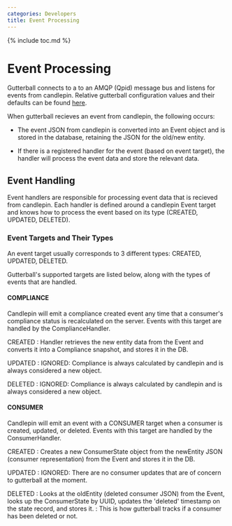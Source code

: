 ```yaml
---
categories: Developers
title: Event Processing
---
```

{% include toc.md %}

# Event Processing

Gutterball connects to a to an AMQP (Qpid) message bus and listens for events from candlepin. Relative gutterball configuration values and their defaults can be found
[here](https://github.com/candlepin/candlepin/blob/master/gutterball/src/main/java/org/candlepin/gutterball/config/ConfigProperties.java).

When gutterball recieves an event from candlepin, the following occurs:

  * The event JSON from candlepin is converted into an Event object and is stored in the database, retaining the JSON for the old/new entity.

  * If there is a registered handler for the event (based on event target), the handler will process the event data and store the relevant data.

## Event Handling

Event handlers are responsible for processing event data that is recieved from candlepin. Each handler is defined around a candlepin Event target
and knows how to process the event based on its type (CREATED, UPDATED, DELETED).

### Event Targets and Their Types

An event target usually corresponds to 3 different types: CREATED, UPDATED, DELETED.

Gutterball's supported targets are listed below, along with the types of events that are handled.

#### COMPLIANCE

Candlepin will emit a compliance created event any time that a consumer's compliance status is recalculated on the server.
Events with this target are handled by the ComplianceHandler.

CREATED
: Handler retrieves the new entity data from the Event and converts it into a Compliance snapshot, and stores it in the DB.

UPDATED
: IGNORED: Compliance is always calculated by candlepin and is always considered a new object.

DELETED
: IGNORED: Compliance is always calculated by candlepin and is always considered a new object.


#### CONSUMER

Candlepin will emit an event with a CONSUMER target when a consumer is created, updated, or deleted. Events with this target are handled by the ConsumerHandler.

CREATED
: Creates a new ConsumerState object from the newEntity JSON (consumer representation) from the Event and stores it in the DB.

UPDATED
: IGNORED: There are no consumer updates that are of concern to gutterball at the moment.

DELETED
: Looks at the oldEntity (deleted consumer JSON) from the Event, looks up the ConsumerState by UUID, updates the 'deleted' timestamp on the state record, and stores it.
: This is how gutterball tracks if a consumer has been deleted or not.



